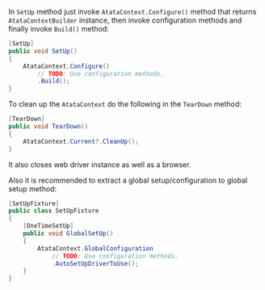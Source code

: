 In `SetUp` method just invoke `AtataContext.Configure()` method that returns `AtataContextBuilder` instance,
then invoke configuration methods and finally invoke `Build()` method:

```cs
[SetUp]
public void SetUp()
{
    AtataContext.Configure()
        // TODO: Use configuration methods.
        .Build();
}
```

To clean up the `AtataContext` do the following in the `TearDown` method:

```cs
[TearDown]
public void TearDown()
{
    AtataContext.Current?.CleanUp();
}
```

It also closes web driver instance as well as a browser.

Also it is recommended to extract a global setup/configuration to global setup method:

```cs
[SetUpFixture]
public class SetUpFixture
{
    [OneTimeSetUp]
    public void GlobalSetUp()
    {
        AtataContext.GlobalConfiguration
            // TODO: Use configuration methods.
            .AutoSetUpDriverToUse();
    }
}
```